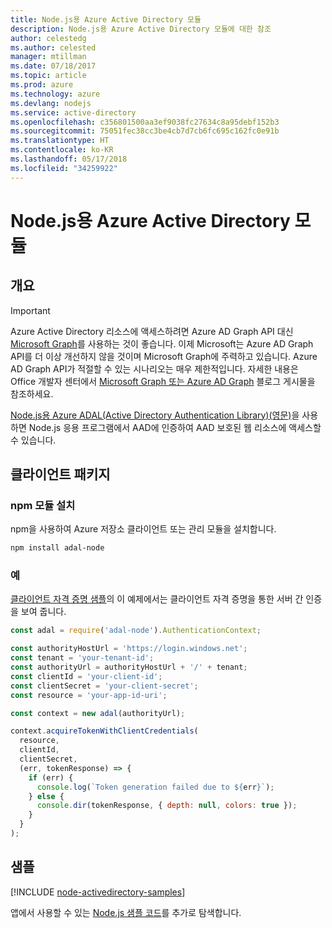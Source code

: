 ```yaml
---
title: Node.js용 Azure Active Directory 모듈
description: Node.js용 Azure Active Directory 모듈에 대한 참조
author: celestedg
ms.author: celested
manager: mtillman
ms.date: 07/18/2017
ms.topic: article
ms.prod: azure
ms.technology: azure
ms.devlang: nodejs
ms.service: active-directory
ms.openlocfilehash: c356801500aa3ef9038fc27634c8a95debf152b3
ms.sourcegitcommit: 75051fec38cc3be4cb7d7cb6fc695c162fc0e91b
ms.translationtype: HT
ms.contentlocale: ko-KR
ms.lasthandoff: 05/17/2018
ms.locfileid: "34259922"
---
```

# <a name="azure-active-directory-modules-for-nodejs"></a>Node.js용 Azure Active Directory 모듈

## <a name="overview"></a>개요

> [!IMPORTANT]
> Azure Active Directory 리소스에 액세스하려면 Azure AD Graph API 대신 [Microsoft Graph](https://graph.microsoft.io/)를 사용하는 것이 좋습니다. 이제 Microsoft는 Azure AD Graph API를 더 이상 개선하지 않을 것이며 Microsoft Graph에 주력하고 있습니다. Azure AD Graph API가 적절할 수 있는 시나리오는 매우 제한적입니다. 자세한 내용은 Office 개발자 센터에서 [Microsoft Graph 또는 Azure AD Graph](https://dev.office.com/blogs/microsoft-graph-or-azure-ad-graph) 블로그 게시물을 참조하세요.

[Node.js용 Azure ADAL(Active Directory Authentication Library)(영문)](https://www.npmjs.com/package/adal-node)을 사용하면 Node.js 응용 프로그램에서 AAD에 인증하여 AAD 보호된 웹 리소스에 액세스할 수 있습니다.

## <a name="client-package"></a>클라이언트 패키지

### <a name="install-the-npm-modules"></a>npm 모듈 설치

npm을 사용하여 Azure 저장소 클라이언트 또는 관리 모듈을 설치합니다.

```bash
npm install adal-node
```   

### <a name="example"></a>예

[클라이언트 자격 증명 샘플](https://github.com/MSOpenTech/azure-activedirectory-library-for-nodejs/blob/master/sample/client-credentials-sample.js)의 이 예제에서는 클라이언트 자격 증명을 통한 서버 간 인증을 보여 줍니다.

```javascript
const adal = require('adal-node').AuthenticationContext;

const authorityHostUrl = 'https://login.windows.net';
const tenant = 'your-tenant-id';
const authorityUrl = authorityHostUrl + '/' + tenant;
const clientId = 'your-client-id';
const clientSecret = 'your-client-secret';
const resource = 'your-app-id-uri';

const context = new adal(authorityUrl);

context.acquireTokenWithClientCredentials(
  resource,
  clientId,
  clientSecret,
  (err, tokenResponse) => {
    if (err) {
      console.log(`Token generation failed due to ${err}`);
    } else {
      console.dir(tokenResponse, { depth: null, colors: true });
    }
  }
);
```

## <a name="samples"></a>샘플

[!INCLUDE [node-activedirectory-samples](../docs-ref-conceptual/includes/activedirectory-samples.md)]

앱에서 사용할 수 있는 [Node.js 샘플 코드](https://azure.microsoft.com/resources/samples/?platform=nodejs)를 추가로 탐색합니다.
